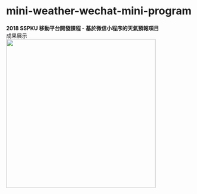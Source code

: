 # mini-weather-wechat-mini-program
**2018 SSPKU 移動平台開發課程 - 基於微信小程序的天氣預報項目**
<br>
成果展示
<br>
<img src="http://35.200.105.78/wxmini/mini-weather-mini-program.png" width="400">
